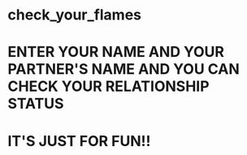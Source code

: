 # check_your_flames
# ENTER YOUR NAME AND YOUR PARTNER'S NAME AND YOU CAN CHECK YOUR RELATIONSHIP STATUS
# IT'S JUST FOR FUN!!
